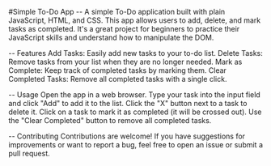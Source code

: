 #Simple To-Do App
-- A simple To-Do application built with plain JavaScript, HTML, and CSS. This app allows users to add, delete, and mark tasks as completed. It's a great project for beginners to practice their JavaScript skills and understand how to manipulate the DOM.

-- Features
Add Tasks: Easily add new tasks to your to-do list.
Delete Tasks: Remove tasks from your list when they are no longer needed.
Mark as Complete: Keep track of completed tasks by marking them.
Clear Completed Tasks: Remove all completed tasks with a single click.

-- Usage
Open the app in a web browser.
Type your task into the input field and click "Add" to add it to the list.
Click the "X" button next to a task to delete it.
Click on a task to mark it as completed (it will be crossed out).
Use the "Clear Completed" button to remove all completed tasks.

-- Contributing
Contributions are welcome! If you have suggestions for improvements or want to report a bug, feel free to open an issue or submit a pull request.
